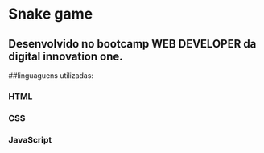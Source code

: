 # Snake game

## Desenvolvido no bootcamp WEB DEVELOPER da digital innovation one.
##linguaguens utilizadas:
### HTML
### CSS
### JavaScript

